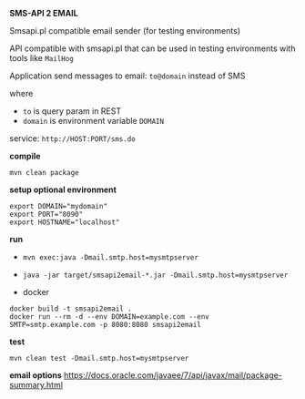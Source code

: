 **SMS-API 2 EMAIL**

Smsapi.pl compatible email sender (for testing environments)

API compatible with smsapi.pl that can be used in testing environments with tools like `MailHog`

Application send messages to email: `to@domain` instead of SMS

where
- `to` is query param in REST
- `domain` is environment variable `DOMAIN`

service: `http://HOST:PORT/sms.do`

**compile**

`mvn clean package`

**setup optional environment**
```
export DOMAIN="mydomain"
export PORT="8090"
export HOSTNAME="localhost"
```

**run**

- `mvn exec:java -Dmail.smtp.host=mysmtpserver`

- `java -jar target/smsapi2email-*.jar -Dmail.smtp.host=mysmtpserver`

- docker
```
docker build -t smsapi2email .
docker run --rm -d --env DOMAIN=example.com --env SMTP=smtp.example.com -p 8080:8080 smsapi2email
```

**test**

`mvn clean test -Dmail.smtp.host=mysmtpserver`

**email options**
<https://docs.oracle.com/javaee/7/api/javax/mail/package-summary.html>
